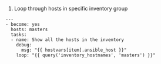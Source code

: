 1. Loop through hosts in specific inventory group
```
---
- become: yes
  hosts: masters
  tasks:
  - name: Show all the hosts in the inventory
    debug:
      msg: "{{ hostvars[item].ansible_host }}"
    loop: "{{ query('inventory_hostnames', 'masters') }}"
```